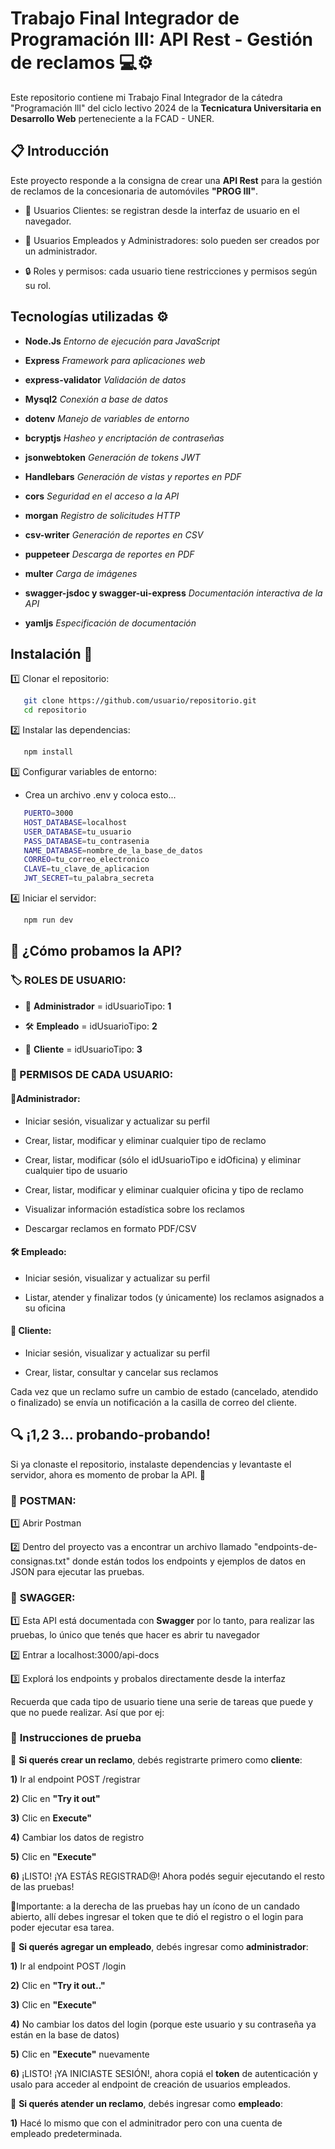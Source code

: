 # Trabajo Final Integrador de Programación III: API Rest - Gestión de reclamos 💻⚙️

Este repositorio contiene mi Trabajo Final Integrador de la cátedra "Programación lll" del ciclo lectivo 2024 de la **Tecnicatura Universitaria en Desarrollo Web** perteneciente a la FCAD - UNER.


## 📋 Introducción 
Este proyecto responde a la consigna de crear una **API Rest** para la gestión de reclamos de la concesionaria de automóviles **"PROG III"**. 

* 📌 Usuarios Clientes: se registran desde la interfaz de usuario en el navegador.

* 🔑 Usuarios Empleados y Administradores: solo pueden ser creados por un administrador.

* 🔒 Roles y permisos: cada usuario tiene restricciones y permisos según su rol.


## Tecnologías utilizadas ⚙️

* **Node.Js**                                                 *Entorno de ejecución para JavaScript*

* **Express**                                                 *Framework para aplicaciones web*

* **express-validator**                                       *Validación de datos*

* **Mysql2**                                                  *Conexión a base de datos*

* **dotenv**                                                  *Manejo de variables de entorno*

* **bcryptjs**                                                *Hasheo y encriptación de contraseñas*

* **jsonwebtoken**                                           *Generación de tokens JWT*

* **Handlebars**                                              *Generación de vistas y reportes en PDF*

* **cors**                                                    *Seguridad en el acceso a la API*

* **morgan**                                                  *Registro de solicitudes HTTP*

* **csv-writer**                                              *Generación de reportes en CSV*

* **puppeteer**                                               *Descarga de reportes en PDF*

* **multer**                                                  *Carga de imágenes*

* **swagger-jsdoc y swagger-ui-express**                      *Documentación interactiva de la API*

* **yamljs**                                                  *Especificación de documentación*



## Instalación 🔧

1️⃣ Clonar el repositorio:
```bash
   git clone https://github.com/usuario/repositorio.git
   cd repositorio
```

2️⃣ Instalar las dependencias:
```bash
   npm install
```

3️⃣ Configurar variables de entorno:
* Crea un archivo .env y coloca esto...
```bash
   PUERTO=3000
   HOST_DATABASE=localhost
   USER_DATABASE=tu_usuario
   PASS_DATABASE=tu_contrasenia
   NAME_DATABASE=nombre_de_la_base_de_datos
   CORREO=tu_correo_electronico
   CLAVE=tu_clave_de_aplicacion
   JWT_SECRET=tu_palabra_secreta
```
4️⃣ Iniciar el servidor:
```bash
   npm run dev
```


##  🚀 ¿Cómo probamos la API?
### 🏷️ ROLES DE USUARIO:

* 👑 **Administrador** = idUsuarioTipo: **1**
 
* 🛠️ **Empleado** = idUsuarioTipo: **2**
 
* 👤 **Cliente** = idUsuarioTipo: **3**

   
### 📌 PERMISOS DE CADA USUARIO:

#### 👑**Administrador**: 

* Iniciar sesión, visualizar y actualizar su perfil

* Crear, listar, modificar y eliminar cualquier tipo de reclamo

* Crear, listar, modificar (sólo el idUsuarioTipo e idOficina) y eliminar cualquier tipo de usuario

* Crear, listar, modificar y eliminar cualquier oficina y tipo de reclamo

* Visualizar información estadística sobre los reclamos

* Descargar reclamos en formato PDF/CSV


#### 🛠️ **Empleado**: 

* Iniciar sesión, visualizar y actualizar su perfil

* Listar, atender y finalizar todos (y únicamente) los reclamos asignados a su oficina


#### 👤 **Cliente**: 

* Iniciar sesión, visualizar y actualizar su perfil

* Crear, listar, consultar y cancelar sus reclamos

Cada vez que un reclamo sufre un cambio de estado (cancelado, atendido o finalizado) se envía un notificación a la casilla de correo del cliente.

## 🔍 ¡1,2 3... probando-probando!
Si ya clonaste el repositorio, instalaste dependencias y levantaste el servidor, ahora es momento de probar la API. 📡

### 🧪 **POSTMAN**: 

1️⃣ Abrir Postman

2️⃣ Dentro del proyecto vas a encontrar un archivo llamado "endpoints-de-consignas.txt" donde están todos los endpoints y ejemplos de datos en JSON para ejecutar las pruebas.


### 📝 **SWAGGER**:

1️⃣ Esta API está documentada con **Swagger** por lo tanto, para realizar las pruebas, lo único que tenés que hacer es abrir tu navegador

2️⃣ Entrar a localhost:3000/api-docs 

3️⃣ Explorá los endpoints y probalos directamente desde la interfaz

Recuerda que cada tipo de usuario tiene una serie de tareas que puede y que no puede realizar. Así que por ej:

### 🔑 **Instrucciones de prueba**

📌 **Si querés crear un reclamo**, debés registrarte primero como **cliente**:

**1)** Ir al endpoint POST /registrar
  
**2)** Clic en **"Try it out"**
  
**3)** Clic en **Execute"**
  
**4)** Cambiar los datos de registro
  
**5)** Clic en **"Execute"**
  
**6)** ¡LISTO! ¡YA ESTÁS REGISTRAD@! Ahora podés seguir ejecutando el resto de las pruebas!
                           

🔐Importante: a la derecha de las pruebas hay un ícono de un candado abierto, allí debes ingresar el token que te dió el registro o el login para poder ejecutar esa tarea.

📌 **Si querés agregar un empleado**, debés ingresar como **administrador**:

**1)** Ir al endpoint POST /login

**2)** Clic en **"Try it out.."**

**3)** Clic en **"Execute"**

**4)** No cambiar los datos del login (porque este usuario y su contraseña ya están en la base de datos)

**5)** Clic en **"Execute"** nuevamente

**6)** ¡LISTO! ¡YA INICIASTE SESIÓN!, ahora copiá el **token** de autenticación y usalo para acceder al endpoint de creación de usuarios empleados.

📌 **Si querés atender un reclamo**, debés ingresar como **empleado**:

**1)** Hacé lo mismo que con el adminitrador pero con una cuenta de empleado predeterminada.

